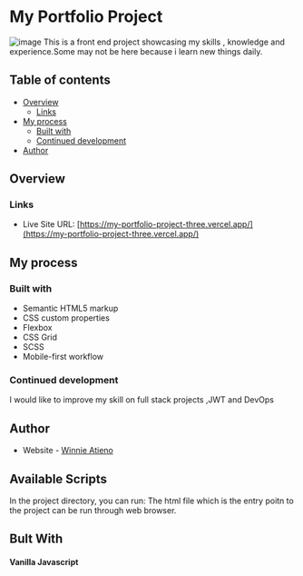 # My Portfolio Project
![image](https://github.com/wynnei/My-Portfolio-Project/assets/26481612/cc257a76-2663-4a03-a226-49a308da810e)
This is a front end project showcasing my skills , knowledge and experience.Some may not be here because i learn new things daily.

## Table of contents

- [Overview](#overview)
  - [Links](#links)
- [My process](#my-process)
  - [Built with](#built-with)
  - [Continued development](#continued-development)
- [Author](#author)

## Overview

### Links
- Live Site URL: [https://my-portfolio-project-three.vercel.app/](https://my-portfolio-project-three.vercel.app/)

## My process

### Built with

- Semantic HTML5 markup
- CSS custom properties
- Flexbox
- CSS Grid
- SCSS
- Mobile-first workflow

### Continued development
I would like to improve my skill on full stack projects ,JWT and DevOps

## Author

- Website - [Winnie Atieno](http://my-portfolio-project-three.vercel.app/)

## Available Scripts

In the project directory, you can run:
The html file which is the entry poitn to the project can be run through web browser.

## Bult With

#### Vanilla Javascript


